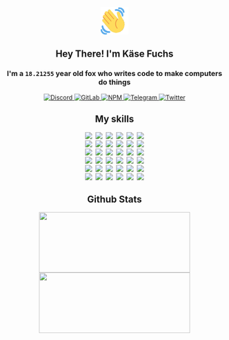 <div><p align=center><img src=./resources/images/wave.gif width=64px height=64px></p><h2 align=center>Hey There! I'm Käse Fuchs</h2><h3 align=center>I'm a <code>18.21255</code> year old fox who writes code to make computers do things</h3><p align=center><a href=https://discord.com/users/507526681125322772><img alt=Discord src="https://img.shields.io/badge/Discord-5865F2?logo=discord&logoColor=white&style=flat-square#0873b055e2e7bf15b938fc1b6c55b7ff"> </a><a href=https://gitlab.com/kasefuchs><img alt=GitLab src="https://img.shields.io/badge/GitLab-330F63?logo=gitlab&logoColor=white&style=flat-square#0873b055e2e7bf15b938fc1b6c55b7ff"> </a><a href=https://npmjs.com/~kasefuchs><img alt=NPM src="https://img.shields.io/badge/NPM-CB3837?logo=npm&logoColor=white&style=flat-square#0873b055e2e7bf15b938fc1b6c55b7ff"> </a><a href=https://t.me/kasefuchs><img alt=Telegram src="https://img.shields.io/badge/Telegram-2CA5E0?logo=telegram&logoColor=white&style=flat-square#0873b055e2e7bf15b938fc1b6c55b7ff"> </a><a href=https://twitter.com/kasefuchs><img alt=Twitter src="https://img.shields.io/badge/Twitter-1DA1F2?logo=twitter&logoColor=white&style=flat-square#0873b055e2e7bf15b938fc1b6c55b7ff"></a></p><h2 align=center>My skills</h2><p align=center><a href=https://aws.amazon.com/ ><picture><source srcset="https://skillicons.dev/icons?i=aws&theme=dark#0873b055e2e7bf15b938fc1b6c55b7ff" media="(prefers-color-scheme: dark)"><source srcset="https://skillicons.dev/icons?i=aws&theme=light#0873b055e2e7bf15b938fc1b6c55b7ff" media="(prefers-color-scheme: light), (prefers-color-scheme: no-preference)"><img src="https://skillicons.dev/icons?i=aws&theme=light#0873b055e2e7bf15b938fc1b6c55b7ff"></picture></a>&nbsp;&nbsp;<a href=https://en.wikipedia.org/wiki/Bash_(Unix_shell)><picture><source srcset="https://skillicons.dev/icons?i=bash&theme=dark#0873b055e2e7bf15b938fc1b6c55b7ff" media="(prefers-color-scheme: dark)"><source srcset="https://skillicons.dev/icons?i=bash&theme=light#0873b055e2e7bf15b938fc1b6c55b7ff" media="(prefers-color-scheme: light), (prefers-color-scheme: no-preference)"><img src="https://skillicons.dev/icons?i=bash&theme=light#0873b055e2e7bf15b938fc1b6c55b7ff"></picture></a>&nbsp;&nbsp;<a href=https://discord.com/developers/docs><picture><source srcset="https://skillicons.dev/icons?i=bots&theme=dark#0873b055e2e7bf15b938fc1b6c55b7ff" media="(prefers-color-scheme: dark)"><source srcset="https://skillicons.dev/icons?i=bots&theme=light#0873b055e2e7bf15b938fc1b6c55b7ff" media="(prefers-color-scheme: light), (prefers-color-scheme: no-preference)"><img src="https://skillicons.dev/icons?i=bots&theme=light#0873b055e2e7bf15b938fc1b6c55b7ff"></picture></a>&nbsp;&nbsp;<a href=https://www.cloudflare.com/ ><picture><source srcset="https://skillicons.dev/icons?i=cloudflare&theme=dark#0873b055e2e7bf15b938fc1b6c55b7ff" media="(prefers-color-scheme: dark)"><source srcset="https://skillicons.dev/icons?i=cloudflare&theme=light#0873b055e2e7bf15b938fc1b6c55b7ff" media="(prefers-color-scheme: light), (prefers-color-scheme: no-preference)"><img src="https://skillicons.dev/icons?i=cloudflare&theme=light#0873b055e2e7bf15b938fc1b6c55b7ff"></picture></a>&nbsp;&nbsp;<a href=https://en.wikipedia.org/wiki/CSS><picture><source srcset="https://skillicons.dev/icons?i=css&theme=dark#0873b055e2e7bf15b938fc1b6c55b7ff" media="(prefers-color-scheme: dark)"><source srcset="https://skillicons.dev/icons?i=css&theme=light#0873b055e2e7bf15b938fc1b6c55b7ff" media="(prefers-color-scheme: light), (prefers-color-scheme: no-preference)"><img src="https://skillicons.dev/icons?i=css&theme=light#0873b055e2e7bf15b938fc1b6c55b7ff"></picture></a>&nbsp;&nbsp;<a href=https://www.docker.com/ ><picture><source srcset="https://skillicons.dev/icons?i=docker&theme=dark#0873b055e2e7bf15b938fc1b6c55b7ff" media="(prefers-color-scheme: dark)"><source srcset="https://skillicons.dev/icons?i=docker&theme=light#0873b055e2e7bf15b938fc1b6c55b7ff" media="(prefers-color-scheme: light), (prefers-color-scheme: no-preference)"><img src="https://skillicons.dev/icons?i=docker&theme=light#0873b055e2e7bf15b938fc1b6c55b7ff"></picture></a><br><a href=https://www.electronjs.org/ ><picture><source srcset="https://skillicons.dev/icons?i=electron&theme=dark#0873b055e2e7bf15b938fc1b6c55b7ff" media="(prefers-color-scheme: dark)"><source srcset="https://skillicons.dev/icons?i=electron&theme=light#0873b055e2e7bf15b938fc1b6c55b7ff" media="(prefers-color-scheme: light), (prefers-color-scheme: no-preference)"><img src="https://skillicons.dev/icons?i=electron&theme=light#0873b055e2e7bf15b938fc1b6c55b7ff"></picture></a>&nbsp;&nbsp;<a href=https://expressjs.com/ ><picture><source srcset="https://skillicons.dev/icons?i=express&theme=dark#0873b055e2e7bf15b938fc1b6c55b7ff" media="(prefers-color-scheme: dark)"><source srcset="https://skillicons.dev/icons?i=express&theme=light#0873b055e2e7bf15b938fc1b6c55b7ff" media="(prefers-color-scheme: light), (prefers-color-scheme: no-preference)"><img src="https://skillicons.dev/icons?i=express&theme=light#0873b055e2e7bf15b938fc1b6c55b7ff"></picture></a>&nbsp;&nbsp;<a href=https://www.figma.com/ ><picture><source srcset="https://skillicons.dev/icons?i=figma&theme=dark#0873b055e2e7bf15b938fc1b6c55b7ff" media="(prefers-color-scheme: dark)"><source srcset="https://skillicons.dev/icons?i=figma&theme=light#0873b055e2e7bf15b938fc1b6c55b7ff" media="(prefers-color-scheme: light), (prefers-color-scheme: no-preference)"><img src="https://skillicons.dev/icons?i=figma&theme=light#0873b055e2e7bf15b938fc1b6c55b7ff"></picture></a>&nbsp;&nbsp;<a href=https://firebase.google.com/ ><picture><source srcset="https://skillicons.dev/icons?i=firebase&theme=dark#0873b055e2e7bf15b938fc1b6c55b7ff" media="(prefers-color-scheme: dark)"><source srcset="https://skillicons.dev/icons?i=firebase&theme=light#0873b055e2e7bf15b938fc1b6c55b7ff" media="(prefers-color-scheme: light), (prefers-color-scheme: no-preference)"><img src="https://skillicons.dev/icons?i=firebase&theme=light#0873b055e2e7bf15b938fc1b6c55b7ff"></picture></a>&nbsp;&nbsp;<a href=https://flask.palletsprojects.com/ ><picture><source srcset="https://skillicons.dev/icons?i=flask&theme=dark#0873b055e2e7bf15b938fc1b6c55b7ff" media="(prefers-color-scheme: dark)"><source srcset="https://skillicons.dev/icons?i=flask&theme=light#0873b055e2e7bf15b938fc1b6c55b7ff" media="(prefers-color-scheme: light), (prefers-color-scheme: no-preference)"><img src="https://skillicons.dev/icons?i=flask&theme=light#0873b055e2e7bf15b938fc1b6c55b7ff"></picture></a>&nbsp;&nbsp;<a href=https://cloud.google.com/ ><picture><source srcset="https://skillicons.dev/icons?i=gcp&theme=dark#0873b055e2e7bf15b938fc1b6c55b7ff" media="(prefers-color-scheme: dark)"><source srcset="https://skillicons.dev/icons?i=gcp&theme=light#0873b055e2e7bf15b938fc1b6c55b7ff" media="(prefers-color-scheme: light), (prefers-color-scheme: no-preference)"><img src="https://skillicons.dev/icons?i=gcp&theme=light#0873b055e2e7bf15b938fc1b6c55b7ff"></picture></a><br><a href=https://git-scm.com/ ><picture><source srcset="https://skillicons.dev/icons?i=git&theme=dark#0873b055e2e7bf15b938fc1b6c55b7ff" media="(prefers-color-scheme: dark)"><source srcset="https://skillicons.dev/icons?i=git&theme=light#0873b055e2e7bf15b938fc1b6c55b7ff" media="(prefers-color-scheme: light), (prefers-color-scheme: no-preference)"><img src="https://skillicons.dev/icons?i=git&theme=light#0873b055e2e7bf15b938fc1b6c55b7ff"></picture></a>&nbsp;&nbsp;<a href=https://github.com/ ><picture><source srcset="https://skillicons.dev/icons?i=github&theme=dark#0873b055e2e7bf15b938fc1b6c55b7ff" media="(prefers-color-scheme: dark)"><source srcset="https://skillicons.dev/icons?i=github&theme=light#0873b055e2e7bf15b938fc1b6c55b7ff" media="(prefers-color-scheme: light), (prefers-color-scheme: no-preference)"><img src="https://skillicons.dev/icons?i=github&theme=light#0873b055e2e7bf15b938fc1b6c55b7ff"></picture></a>&nbsp;&nbsp;<a href=https://gitlab.com/ ><picture><source srcset="https://skillicons.dev/icons?i=gitlab&theme=dark#0873b055e2e7bf15b938fc1b6c55b7ff" media="(prefers-color-scheme: dark)"><source srcset="https://skillicons.dev/icons?i=gitlab&theme=light#0873b055e2e7bf15b938fc1b6c55b7ff" media="(prefers-color-scheme: light), (prefers-color-scheme: no-preference)"><img src="https://skillicons.dev/icons?i=gitlab&theme=light#0873b055e2e7bf15b938fc1b6c55b7ff"></picture></a>&nbsp;&nbsp;<a href=https://www.heroku.com/ ><picture><source srcset="https://skillicons.dev/icons?i=heroku&theme=dark#0873b055e2e7bf15b938fc1b6c55b7ff" media="(prefers-color-scheme: dark)"><source srcset="https://skillicons.dev/icons?i=heroku&theme=light#0873b055e2e7bf15b938fc1b6c55b7ff" media="(prefers-color-scheme: light), (prefers-color-scheme: no-preference)"><img src="https://skillicons.dev/icons?i=heroku&theme=light#0873b055e2e7bf15b938fc1b6c55b7ff"></picture></a>&nbsp;&nbsp;<a href=https://en.wikipedia.org/wiki/HTML><picture><source srcset="https://skillicons.dev/icons?i=html&theme=dark#0873b055e2e7bf15b938fc1b6c55b7ff" media="(prefers-color-scheme: dark)"><source srcset="https://skillicons.dev/icons?i=html&theme=light#0873b055e2e7bf15b938fc1b6c55b7ff" media="(prefers-color-scheme: light), (prefers-color-scheme: no-preference)"><img src="https://skillicons.dev/icons?i=html&theme=light#0873b055e2e7bf15b938fc1b6c55b7ff"></picture></a>&nbsp;&nbsp;<a href=https://en.wikipedia.org/wiki/JavaScript><picture><source srcset="https://skillicons.dev/icons?i=js&theme=dark#0873b055e2e7bf15b938fc1b6c55b7ff" media="(prefers-color-scheme: dark)"><source srcset="https://skillicons.dev/icons?i=js&theme=light#0873b055e2e7bf15b938fc1b6c55b7ff" media="(prefers-color-scheme: light), (prefers-color-scheme: no-preference)"><img src="https://skillicons.dev/icons?i=js&theme=light#0873b055e2e7bf15b938fc1b6c55b7ff"></picture></a><br><a href=https://en.wikipedia.org/wiki/Linux><picture><source srcset="https://skillicons.dev/icons?i=linux&theme=dark#0873b055e2e7bf15b938fc1b6c55b7ff" media="(prefers-color-scheme: dark)"><source srcset="https://skillicons.dev/icons?i=linux&theme=light#0873b055e2e7bf15b938fc1b6c55b7ff" media="(prefers-color-scheme: light), (prefers-color-scheme: no-preference)"><img src="https://skillicons.dev/icons?i=linux&theme=light#0873b055e2e7bf15b938fc1b6c55b7ff"></picture></a>&nbsp;&nbsp;<a href=https://mui.com/ ><picture><source srcset="https://skillicons.dev/icons?i=materialui&theme=dark#0873b055e2e7bf15b938fc1b6c55b7ff" media="(prefers-color-scheme: dark)"><source srcset="https://skillicons.dev/icons?i=materialui&theme=light#0873b055e2e7bf15b938fc1b6c55b7ff" media="(prefers-color-scheme: light), (prefers-color-scheme: no-preference)"><img src="https://skillicons.dev/icons?i=materialui&theme=light#0873b055e2e7bf15b938fc1b6c55b7ff"></picture></a>&nbsp;&nbsp;<a href=https://en.wikipedia.org/wiki/Markdown><picture><source srcset="https://skillicons.dev/icons?i=md&theme=dark#0873b055e2e7bf15b938fc1b6c55b7ff" media="(prefers-color-scheme: dark)"><source srcset="https://skillicons.dev/icons?i=md&theme=light#0873b055e2e7bf15b938fc1b6c55b7ff" media="(prefers-color-scheme: light), (prefers-color-scheme: no-preference)"><img src="https://skillicons.dev/icons?i=md&theme=light#0873b055e2e7bf15b938fc1b6c55b7ff"></picture></a>&nbsp;&nbsp;<a href=https://www.mongodb.com/ ><picture><source srcset="https://skillicons.dev/icons?i=mongodb&theme=dark#0873b055e2e7bf15b938fc1b6c55b7ff" media="(prefers-color-scheme: dark)"><source srcset="https://skillicons.dev/icons?i=mongodb&theme=light#0873b055e2e7bf15b938fc1b6c55b7ff" media="(prefers-color-scheme: light), (prefers-color-scheme: no-preference)"><img src="https://skillicons.dev/icons?i=mongodb&theme=light#0873b055e2e7bf15b938fc1b6c55b7ff"></picture></a>&nbsp;&nbsp;<a href=https://www.mysql.com/ ><picture><source srcset="https://skillicons.dev/icons?i=mysql&theme=dark#0873b055e2e7bf15b938fc1b6c55b7ff" media="(prefers-color-scheme: dark)"><source srcset="https://skillicons.dev/icons?i=mysql&theme=light#0873b055e2e7bf15b938fc1b6c55b7ff" media="(prefers-color-scheme: light), (prefers-color-scheme: no-preference)"><img src="https://skillicons.dev/icons?i=mysql&theme=light#0873b055e2e7bf15b938fc1b6c55b7ff"></picture></a>&nbsp;&nbsp;<a href=https://nextjs.org/ ><picture><source srcset="https://skillicons.dev/icons?i=nextjs&theme=dark#0873b055e2e7bf15b938fc1b6c55b7ff" media="(prefers-color-scheme: dark)"><source srcset="https://skillicons.dev/icons?i=nextjs&theme=light#0873b055e2e7bf15b938fc1b6c55b7ff" media="(prefers-color-scheme: light), (prefers-color-scheme: no-preference)"><img src="https://skillicons.dev/icons?i=nextjs&theme=light#0873b055e2e7bf15b938fc1b6c55b7ff"></picture></a><br><a href=https://nodejs.org/en/ ><picture><source srcset="https://skillicons.dev/icons?i=nodejs&theme=dark#0873b055e2e7bf15b938fc1b6c55b7ff" media="(prefers-color-scheme: dark)"><source srcset="https://skillicons.dev/icons?i=nodejs&theme=light#0873b055e2e7bf15b938fc1b6c55b7ff" media="(prefers-color-scheme: light), (prefers-color-scheme: no-preference)"><img src="https://skillicons.dev/icons?i=nodejs&theme=light#0873b055e2e7bf15b938fc1b6c55b7ff"></picture></a>&nbsp;&nbsp;<a href=https://www.postgresql.org/ ><picture><source srcset="https://skillicons.dev/icons?i=postgres&theme=dark#0873b055e2e7bf15b938fc1b6c55b7ff" media="(prefers-color-scheme: dark)"><source srcset="https://skillicons.dev/icons?i=postgres&theme=light#0873b055e2e7bf15b938fc1b6c55b7ff" media="(prefers-color-scheme: light), (prefers-color-scheme: no-preference)"><img src="https://skillicons.dev/icons?i=postgres&theme=light#0873b055e2e7bf15b938fc1b6c55b7ff"></picture></a>&nbsp;&nbsp;<a href=https://learn.microsoft.com/en-us/powershell/ ><picture><source srcset="https://skillicons.dev/icons?i=powershell&theme=dark#0873b055e2e7bf15b938fc1b6c55b7ff" media="(prefers-color-scheme: dark)"><source srcset="https://skillicons.dev/icons?i=powershell&theme=light#0873b055e2e7bf15b938fc1b6c55b7ff" media="(prefers-color-scheme: light), (prefers-color-scheme: no-preference)"><img src="https://skillicons.dev/icons?i=powershell&theme=light#0873b055e2e7bf15b938fc1b6c55b7ff"></picture></a>&nbsp;&nbsp;<a href=https://www.python.org/ ><picture><source srcset="https://skillicons.dev/icons?i=py&theme=dark#0873b055e2e7bf15b938fc1b6c55b7ff" media="(prefers-color-scheme: dark)"><source srcset="https://skillicons.dev/icons?i=py&theme=light#0873b055e2e7bf15b938fc1b6c55b7ff" media="(prefers-color-scheme: light), (prefers-color-scheme: no-preference)"><img src="https://skillicons.dev/icons?i=py&theme=light#0873b055e2e7bf15b938fc1b6c55b7ff"></picture></a>&nbsp;&nbsp;<a href=https://www.raspberrypi.org/ ><picture><source srcset="https://skillicons.dev/icons?i=raspberrypi&theme=dark#0873b055e2e7bf15b938fc1b6c55b7ff" media="(prefers-color-scheme: dark)"><source srcset="https://skillicons.dev/icons?i=raspberrypi&theme=light#0873b055e2e7bf15b938fc1b6c55b7ff" media="(prefers-color-scheme: light), (prefers-color-scheme: no-preference)"><img src="https://skillicons.dev/icons?i=raspberrypi&theme=light#0873b055e2e7bf15b938fc1b6c55b7ff"></picture></a>&nbsp;&nbsp;<a href=https://reactjs.org/ ><picture><source srcset="https://skillicons.dev/icons?i=react&theme=dark#0873b055e2e7bf15b938fc1b6c55b7ff" media="(prefers-color-scheme: dark)"><source srcset="https://skillicons.dev/icons?i=react&theme=light#0873b055e2e7bf15b938fc1b6c55b7ff" media="(prefers-color-scheme: light), (prefers-color-scheme: no-preference)"><img src="https://skillicons.dev/icons?i=react&theme=light#0873b055e2e7bf15b938fc1b6c55b7ff"></picture></a><br><a href=https://redux.js.org/ ><picture><source srcset="https://skillicons.dev/icons?i=redux&theme=dark#0873b055e2e7bf15b938fc1b6c55b7ff" media="(prefers-color-scheme: dark)"><source srcset="https://skillicons.dev/icons?i=redux&theme=light#0873b055e2e7bf15b938fc1b6c55b7ff" media="(prefers-color-scheme: light), (prefers-color-scheme: no-preference)"><img src="https://skillicons.dev/icons?i=redux&theme=light#0873b055e2e7bf15b938fc1b6c55b7ff"></picture></a>&nbsp;&nbsp;<a href=https://en.wikipedia.org/wiki/Regular_expression><picture><source srcset="https://skillicons.dev/icons?i=regex&theme=dark#0873b055e2e7bf15b938fc1b6c55b7ff" media="(prefers-color-scheme: dark)"><source srcset="https://skillicons.dev/icons?i=regex&theme=light#0873b055e2e7bf15b938fc1b6c55b7ff" media="(prefers-color-scheme: light), (prefers-color-scheme: no-preference)"><img src="https://skillicons.dev/icons?i=regex&theme=light#0873b055e2e7bf15b938fc1b6c55b7ff"></picture></a>&nbsp;&nbsp;<a href=https://en.wikipedia.org/wiki/Sass_(stylesheet_language)><picture><source srcset="https://skillicons.dev/icons?i=sass&theme=dark#0873b055e2e7bf15b938fc1b6c55b7ff" media="(prefers-color-scheme: dark)"><source srcset="https://skillicons.dev/icons?i=sass&theme=light#0873b055e2e7bf15b938fc1b6c55b7ff" media="(prefers-color-scheme: light), (prefers-color-scheme: no-preference)"><img src="https://skillicons.dev/icons?i=sass&theme=light#0873b055e2e7bf15b938fc1b6c55b7ff"></picture></a>&nbsp;&nbsp;<a href=https://www.typescriptlang.org/ ><picture><source srcset="https://skillicons.dev/icons?i=ts&theme=dark#0873b055e2e7bf15b938fc1b6c55b7ff" media="(prefers-color-scheme: dark)"><source srcset="https://skillicons.dev/icons?i=ts&theme=light#0873b055e2e7bf15b938fc1b6c55b7ff" media="(prefers-color-scheme: light), (prefers-color-scheme: no-preference)"><img src="https://skillicons.dev/icons?i=ts&theme=light#0873b055e2e7bf15b938fc1b6c55b7ff"></picture></a>&nbsp;&nbsp;<a href=https://unity.com/ ><picture><source srcset="https://skillicons.dev/icons?i=unity&theme=dark#0873b055e2e7bf15b938fc1b6c55b7ff" media="(prefers-color-scheme: dark)"><source srcset="https://skillicons.dev/icons?i=unity&theme=light#0873b055e2e7bf15b938fc1b6c55b7ff" media="(prefers-color-scheme: light), (prefers-color-scheme: no-preference)"><img src="https://skillicons.dev/icons?i=unity&theme=light#0873b055e2e7bf15b938fc1b6c55b7ff"></picture></a>&nbsp;&nbsp;<a href=https://workers.cloudflare.com/ ><picture><source srcset="https://skillicons.dev/icons?i=workers&theme=dark#0873b055e2e7bf15b938fc1b6c55b7ff" media="(prefers-color-scheme: dark)"><source srcset="https://skillicons.dev/icons?i=workers&theme=light#0873b055e2e7bf15b938fc1b6c55b7ff" media="(prefers-color-scheme: light), (prefers-color-scheme: no-preference)"><img src="https://skillicons.dev/icons?i=workers&theme=light#0873b055e2e7bf15b938fc1b6c55b7ff"></picture></a><br></p><h2 align=center>Github Stats</h2><p align=center><picture><source srcset="https://github-readme-stats-kasefuchs.vercel.app/api/?count_private=true&hide_border=true&hide_rank=true&line_height=20&hide_title=true&username=Kasefuchs&theme=dark#0873b055e2e7bf15b938fc1b6c55b7ff" media="(prefers-color-scheme: dark)"><source srcset="https://github-readme-stats-kasefuchs.vercel.app/api/?count_private=true&hide_border=true&hide_rank=true&line_height=20&hide_title=true&username=Kasefuchs&theme=light#0873b055e2e7bf15b938fc1b6c55b7ff" media="(prefers-color-scheme: light), (prefers-color-scheme: no-preference)"><img align=middle width=350 height=140 src="https://github-readme-stats-kasefuchs.vercel.app/api/?count_private=true&hide_border=true&hide_rank=true&line_height=20&hide_title=true&username=Kasefuchs&theme=light#0873b055e2e7bf15b938fc1b6c55b7ff"></picture><picture><source srcset="https://github-readme-stats-kasefuchs.vercel.app/api/top-langs/?count_private=true&hide_border=true&layout=compact&username=Kasefuchs&theme=dark#0873b055e2e7bf15b938fc1b6c55b7ff" media="(prefers-color-scheme: dark)"><source srcset="https://github-readme-stats-kasefuchs.vercel.app/api/top-langs/?count_private=true&hide_border=true&layout=compact&username=Kasefuchs&theme=light#0873b055e2e7bf15b938fc1b6c55b7ff" media="(prefers-color-scheme: light), (prefers-color-scheme: no-preference)"><img align=middle width=350 height=140 src="https://github-readme-stats-kasefuchs.vercel.app/api/top-langs/?count_private=true&hide_border=true&layout=compact&username=Kasefuchs&theme=light#0873b055e2e7bf15b938fc1b6c55b7ff"></picture></p><img src="https://hit.yhype.me/github/profile?user_id=64592097#0873b055e2e7bf15b938fc1b6c55b7ff" alt=""></div>